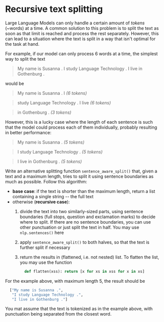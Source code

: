 # Recursive text splitting
Large Language Models can only handle a certain amount of _tokens_ (~words) at a time.
A common solution to this problem is to split the text as soon as that limit is reached and process the rest separately.
However, this can lead to a situation where the text is split in a way that isn't optimal for the task at hand. 

For example, if our model can only process 6 words at a time, the simplest way to split the text

> My name is Susanna . I study Language Technology . I live in Gothenburg .

would be

> My name is Susanna . I _(6 tokens)_

> study Language Technology . I live _(6 tokens)_

> in Gothenburg . _(3 tokens)_

However, this is a lucky case where the length of each sentence is such that the model could process each of them individually, probably resulting in better performance:

> My name is Susanna . _(5 tokens)_

> I study Language Technology . _(5 tokens)_

> I live in Gothenburg . _(5 tokens)_

Write an alternative splitting function `sentence_aware_split()` that, given a text and a maximum length, tries to split it using sentence boundaries as much as possible. 
Follow this algorithm:

- __base case__: if the text is shorter than the maximum length, return a list containing a single string -- the full text
- otherwise (__recursive case__):
  1. divide the text into two similarly-sized parts, using sentence boundaries (full stops, question and exclamation marks) to decide where to split. If there are no sentence boundaries, you can use other punctuation or just split the text in half. You may use `nlp.sentences()` here
  2. apply `sentence_aware_split()` to both halves, so that the text is further split if necessary
  3. return the results in (flattened, i.e. not nested) list. To flatten the list, you may use the function
      
      ```python
        def flatten(xss): return [x for xs in xss for x in xs]
      ```
  
For the example above, with maximum length 5, the result should be

```python
  ["My name is Susanna .", 
   "I study Language Technology .", 
   "I live in Gothenburg ."]
```

You mat assume that the text is tokenized as in the example above, with punctuation being separated from the closest word.